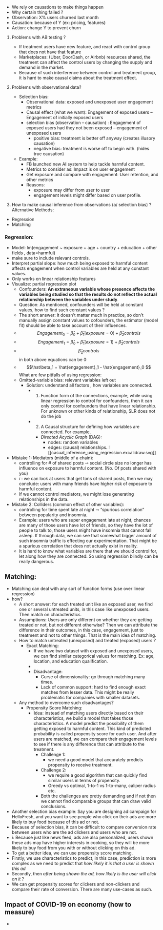- We rely on causations to make things happen
- Why certain thing failed ?
- Observation: X% users churned last month
- Causation: because of Y (ex: pricing, features)
- Action: change Y to prevent churn
1. Problems with AB testing ?
	- If treatment users have new feature, and react with control group that does not have that feature
	- Marketplaces: (Uber, DoorDash, or Airbnb) resources shared, the treatment can affect the control users by changing the supply and demand in the market.
	- Because of such interference between control and treatment group, it is hard to make causal claims about the treatment effect.
2. Problems with observational data?
	- Selection bias:
		- Observational data: exposed and unexposed user engagement metrics
		- Causal effect (what we want): Engagement of exposed users – Engagement of initially exposed users
		- selection bias (observation – causation) : Engagement of exposed users had they not been exposed – engagement of unexposed users
			- positive bias: treatment is better off anyway (creates illusory causation)
			- negative bias: treatment is worse off to begin with. (hides true causation)
	- Example:
		- FB launched new AI system to help tackle harmful content.
		- Metrics to consider as: Impact is on user engagement
		- Get exposure and compare with engagement: User retention, and other metrics
		- Reasons: 
			- exposure may differ from user to user
			- engagement levels might differ based on user profile.

3. How to make causal inference from observations (a/ selection bias) ?
Alternative Methods:
- Regression
- Matching

### Regression: 
- Model: lm(engagement ~ exposure + age + country + education + other fields , data=harmful)
- make sure to include relevant controls.
- Interpret partial slope: how much being exposed to harmful content affects engagement when control variables are held at any constant values.
- Only works on linear relationship features
- Visualize: partial regression plot
	- Confounders: **An extraneous variable whose presence affects the variables being studied so that the results do not reflect the actual relationship between the variables under study**.
	- Question: As mentioned, confounders will be held at constant values, how to find such constant values ?
	- The short answer: it doesn't matter much in practice, so don't manually assign constant values to cofounders, the estimator (model fit) should be able to take account of their influences. 
	- $$Engagement_0 = \hat\beta_0 + \hat\beta_1(exposure = 0) + \hat\beta_2 {controls} $$
	- $$Engagement_1 = \hat\beta_0 + \hat\beta_1(exposure = 1) + \hat\beta_2 {controls} $$
	- $$\hat\beta_2 {controls} $$ in both above equations can be 0
	- $$\hat\beta_1 = \hat{engagement}_1 - \hat{engagement}_0 $$
	What are few pitfalls of using regression:
	- Omitted-variable bias: relevant variables left out
		- Solution: understand all factors , how variables are connected.
			- 1. Function form of the connections, example, while using linear regression to control for confounders, then it can only control for confounders that have linear relationship. For unknown or other kinds of relationship, SLR does not do the job
			- 2. A Causal structure for defining how variables are connected. For example,
				- *Directed Acyclic Graph* (DAG):
					- nodes: random variables
					- edges: (causal) relationships.
					 ![[casual_inference_using_regression.excalidraw.svg]]
- Mistake 1: Mediators (middle of a chain): 
	- controlling for # of shared posts ⇾ social circle size no longer has influence on exposure to harmful content. (No. Of posts shared with you)
	- *i* : we can look at users that get tons of shared posts, then we may conclude: users with many friends have higher risk of exposure to harmful content.
	- If we cannot control mediators, we might lose generating relationships in the data.
- Mistake 2: Colliders (common effect of other variables): 
	- controlling for time spent late at night ⇾ “spurious correlation” between popularity and insomnia. 
	- Example: users who are super engagement late at night, chances are many of those users have lot of friends, so they have the lot of people to talk to, those users might have insomnia that cannot fall asleep. If through data, we can see that somewhat bigger amount of such insomnia traffic is effecting our experimentation. That might be a spurious correlation that does not actually exist in reality. 
	- It is hard to know what variables are there that we should control for, let along how they are connected. So using regression blindly can be really dangerous. 


## Matching: 
- Matching can deal with any sort of function forms (use over linear regression)
- how?
	- A short answer: for each treated unit like an exposed user, we find one or several untreated units, in this case like unexposed users. Then match on characteristics. 
	- Assumptions: Users are only different on whether they are getting treated or not, but not different otherwise? Then we can attribute the difference in their outcomes, in this case, engagement, just to treatment and not to other things. That is the main idea of matching.
	- How to match untreated (unexposed) and treated (exposed) users ?
		- Exact Matching:
			- If we have two dataset with exposed and unexposed users, we can find similar categorical values for matching. Ex: age, location, and education qualification.  
			- 
			- Disadvantage:
				- Curse of dimensionality: go through matching many times.
				- Lack of common support: hard to find enough exact matches from lesser data. This might be really problematic for companies with smaller datasets. 
	- Any method to overcome such disadvantages?
		- Propensity Score Matching:
			- Idea: instead of matching users directly based on their characteristics, we build a model that takes those characteristics. A model predict the possibility of them getting exposed to harmful content. This kind of predicted probability is called propensity score for each user. And after users are matched, we can compare their engagement levels to see if there is any difference that can attribute to the treatment. 
				- Challenge 1: 
					- we need a good model that accurately predicts propensity to receive treatment. 
				- Challenge 2: 
					- we require a good algorithm that can quickly find similar users in terms of propensity. 
					- Greedy vs optimal, 1-to-1 vs 1-to-many, caliper radius etc.
				- Both the challenges are pretty demanding and if not then we cannot find comparable groups that can draw valid conclusions.
- Another selection bias example: Say you are designing ad campaign for HelloFresh, and you want to see people who click on their ads are more likely to buy food because of this ad or not. 
- Because of selection bias, it can be difficult to compare conversion rate between users who are the ad clickers and users who are not. 
- *i*: Because just like news feed, ads are also personalized, users shown these ads may have higher interests in cooking, so they will be more likely to buy food from you with or without clicking on this ad. 
- To get a better idea, we can use propensity score matching. 
- Firstly, we use characteristics to predict, in this case, prediction is more complex as we need to predict that *how likely it is that a user is shown this ad*
- Secondly, then *after being shown the ad, how likely is the user will click on it* ? 
- We can get propensity scores for clickers and non-clickers and compare their rate of conversion. There are many use-cases as such.

## Impact of COVID-19 on economy (how to measure)
- 